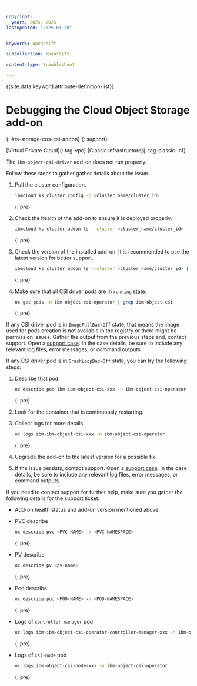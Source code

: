 ```yaml
---

copyright: 
  years: 2025, 2025
lastupdated: "2025-01-28"


keywords: openshift

subcollection: openshift

content-type: troubleshoot

---
```



{{site.data.keyword.attribute-definition-list}}





# Debugging the Cloud Object Storage add-on
{: #ts-storage-cos-csi-addon}
{: support}

[Virtual Private Cloud]{: tag-vpc} [Classic infrastructure]{: tag-classic-inf}


The `ibm-object-csi-driver` add-on does not run properly.


Follow these steps to gather gather details about the issue.

1. Pull the cluster configuration. 
    ```sh
    ibmcloud ks cluster config -c <cluster_name/cluster_id>
    ```
    {: pre}
   
1. Check the health of the add-on to ensure it is deployed properly.
    ```sh
    ibmcloud ks cluster addon ls --cluster <cluster_name/cluster_id>
    ```
    {: pre}

1. Check the version of the installed add-on. It is recommended to use the latest version for better support.
    ```sh
    ibmcloud ks cluster addon ls --cluster <cluster_name/cluster_id> | grep ibm-object-csi-driver
    ```
    {: pre}

1. Make sure that all CSI driver pods are in `running` state.
    ```sh
    oc get pods -n ibm-object-csi-operator | grep ibm-object-csi
    ```
    {: pre}
  
If any CSI driver pod is in `ImagePullBackOff` state, that means the image used for pods creation is not available in the registry or there might be permission issues. Gather the output from the previous steps and, contact support. Open a [support case](/docs/account?topic=account-using-avatar). In the case details, be sure to include any relevant log files, error messages, or command outputs.
  
If any CSI driver pod is in `CrashLoopBackOff` state, you can try the following steps:

1. Describe that pod.
    ```sh
    oc describe pod ibm-ibm-object-csi-xxx -n ibm-object-csi-operator
    ```
    {: pre}

1. Look for the container that is continuously restarting.

1. Collect logs for more details.
    ```sh
    oc logs ibm-ibm-object-csi-xxx -n ibm-object-csi-operator
    ```
    {: pre}

1. Upgrade the add-on to the latest version for a possible fix.

1. If the issue persists, contact support. Open a [support case](/docs/account?topic=account-using-avatar). In the case details, be sure to include any relevant log files, error messages, or command outputs.

If you need to contact support for further help, make sure you gather the following details for the support ticket.

* Add-on health status and add-on version mentioned above.

* PVC describe
    ```sh
    oc describe pvc <PVC-NAME> -n <PVC-NAMESPACE>
    ```
    {: pre}

* PV describe
    ```sh
    oc describe pv <pv-name>
    ```
    {: pre}

* Pod describe
    ```sh
    oc describe pod <POD-NAME> -n <POD-NAMESPACE> 
    ```
    {: pre}

* Logs of `controller-manager` pod
    ```sh
    oc logs ibm-ibm-object-csi-operator-controller-manager-xxx -n ibm-object-csi-operator 
    ```
    {: pre}

* Logs of `csi-node` pod
    ```sh
    oc logs ibm-object-csi-node-xxx -n ibm-object-csi-operator 
    ```
    {: pre}
